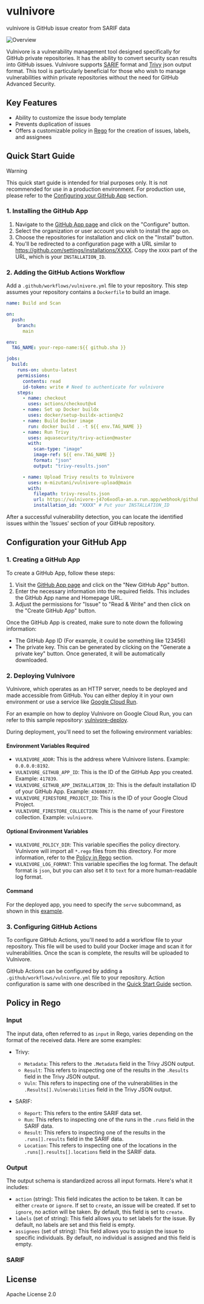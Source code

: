 # vulnivore
vulnivore is GitHub issue creator from SARIF data

![Overview](https://github.com/m-mizutani/vulnivore/assets/605953/1d76ac7a-b609-4f12-95ae-4e3930a956bb)

Vulnivore is a vulnerability management tool designed specifically for GitHub private repositories. It has the ability to convert security scan results into GitHub issues. Vulnivore supports [SARIF](https://sarifweb.azurewebsites.net) format and [Trivy](https://github.com/aquasecurity/trivy) json output format. This tool is particularly beneficial for those who wish to manage vulnerabilities within private repositories without the need for GitHub Advanced Security.

## Key Features

- Ability to customize the issue body template
- Prevents duplication of issues
- Offers a customizable policy in [Rego](https://www.openpolicyagent.org/docs/latest/policy-language/) for the creation of issues, labels, and assignees

## Quick Start Guide

> [!WARNING]
> This quick start guide is intended for trial purposes only. It is not recommended for use in a production environment. For production use, please refer to the [Configuring your GitHub App](#configuring-your-github-app) section.

### 1. Installing the GitHub App

1. Navigate to the [GitHub App page](https://github.com/apps/vulnivore) and click on the "Configure" button.
2. Select the organization or user account you wish to install the app on.
3. Choose the repositories for installation and click on the "Install" button.
4. You'll be redirected to a configuration page with a URL similar to https://github.com/settings/installations/XXXX. Copy the `XXXX` part of the URL, which is your `INSTALLATION_ID`.

### 2. Adding the GitHub Actions Workflow

Add a `.github/workflows/vulnivore.yml` file to your repository. This step assumes your repository contains a `Dockerfile` to build an image.

```yaml
name: Build and Scan

on:
  push:
    branch:
      main

env:
  TAG_NAME: your-repo-name:${{ github.sha }}

jobs:
  build:
    runs-on: ubuntu-latest
    permissions:
      contents: read
      id-token: write # Need to authenticate for vulnivore
    steps:
      - name: checkout
        uses: actions/checkout@v4
      - name: Set up Docker buildx
        uses: docker/setup-buildx-action@v2
      - name: Build Docker image
        run: docker build . -t ${{ env.TAG_NAME }}
      - name: Run Trivy
        uses: aquasecurity/trivy-action@master
        with:
          scan-type: "image"
          image-ref: ${{ env.TAG_NAME }}
          format: "json"
          output: "trivy-results.json"

      - name: Upload Trivy results to Vulnivore
        uses: m-mizutani/vulnivore-upload@main
        with:
          filepath: trivy-results.json
          url: https://vulnivore-j47o6xodla-an.a.run.app/webhook/github/action/trivy
          installation_id: "XXXX" # Put your INSTALLATION_ID
```

After a successful vulnerability detection, you can locate the identified issues within the 'Issues' section of your GitHub repository.

## Configuration your GitHub App

### 1. Creating a GitHub App

To create a GitHub App, follow these steps:

1. Visit the [GitHub App page](https://github.com/settings/apps) and click on the "New GitHub App" button.
2. Enter the necessary information into the required fields. This includes the GitHub App name and Homepage URL.
3. Adjust the permissions for "Issue" to "Read & Write" and then click on the "Create GitHub App" button.

Once the GitHub App is created, make sure to note down the following information:

- The GitHub App ID (For example, it could be something like 123456)
- The private key. This can be generated by clicking on the "Generate a private key" button. Once generated, it will be automatically downloaded.

### 2. Deploying Vulnivore

Vulnivore, which operates as an HTTP server, needs to be deployed and made accessible from GitHub. You can either deploy it in your own environment or use a service like [Google Cloud Run](https://cloud.google.com/run).

For an example on how to deploy Vulnivore on Google Cloud Run, you can refer to this sample repository: [vulnivore-deploy](https://github.com/m-mizutani/vulnivore-deploy).

During deployment, you'll need to set the following environment variables:

#### Environment Variables Required

- `VULNIVORE_ADDR`: This is the address where Vulnivore listens. Example: `0.0.0.0:8192`.
- `VULNIVORE_GITHUB_APP_ID`: This is the ID of the GitHub App you created. Example: `417839`.
- `VULNIVORE_GITHUB_APP_INSTALLATION_ID`: This is the default installation ID of your GitHub App. Example: `43608677`.
- `VULNIVORE_FIRESTORE_PROJECT_ID`: This is the ID of your Google Cloud Project.
- `VULNIVORE_FIRESTORE_COLLECTION`: This is the name of your Firestore collection. Example: `vulnivore`.

#### Optional Environment Variables

- `VULNIVORE_POLICY_DIR`: This variable specifies the policy directory. Vulnivore will import all `*.rego` files from this directory. For more information, refer to the [Policy in Rego](#policy-in-rego) section.
- `VULNIVORE_LOG_FORMAT`: This variable specifies the log format. The default format is `json`, but you can also set it to `text` for a more human-readable log format.

#### Command

For the deployed app, you need to specify the `serve` subcommand, as shown in this [example](https://github.com/m-mizutani/vulnivore-deploy/blob/4cc957a4a4fe5fdc371e07c64fc0ac3088a0d232/.github/workflows/deploy.yml#L67).

### 3. Configuring GitHub Actions

To configure GitHub Actions, you'll need to add a workflow file to your repository. This file will be used to build your Docker image and scan it for vulnerabilities. Once the scan is complete, the results will be uploaded to Vulnivore.

GitHub Actions can be configured by adding a `.github/workflows/vulnivore.yml` file to your repository. Action configuration is same with one described in the [Quick Start Guide](#2-adding-the-github-actions-workflow) section.

## Policy in Rego

### Input

The input data, often referred to as `input` in Rego, varies depending on the format of the received data. Here are some examples:

- Trivy:
  - `Metadata`: This refers to the `.Metadata` field in the Trivy JSON output.
  - `Result`: This refers to inspecting one of the results in the `.Results` field in the Trivy JSON output.
  - `Vuln`: This refers to inspecting one of the vulnerabilities in the `.Results[].Vulnerabilities` field in the Trivy JSON output.

- SARIF:
  - `Report`: This refers to the entire SARIF data set.
  - `Run`: This refers to inspecting one of the runs in the `.runs` field in the SARIF data.
  - `Result`: This refers to inspecting one of the results in the `.runs[].results` field in the SARIF data.
  - `Location`: This refers to inspecting one of the locations in the `.runs[].results[].locations` field in the SARIF data.

### Output

The output schema is standardized across all input formats. Here's what it includes:

- `action` (string): This field indicates the action to be taken. It can be either `create` or `ignore`. If set to `create`, an issue will be created. If set to `ignore`, no action will be taken. By default, this field is set to `create`.
- `labels` (set of string): This field allows you to set labels for the issue. By default, no labels are set and this field is empty.
- `assignees` (set of string): This field allows you to assign the issue to specific individuals. By default, no individual is assigned and this field is empty.
### SARIF

## License

Apache License 2.0
